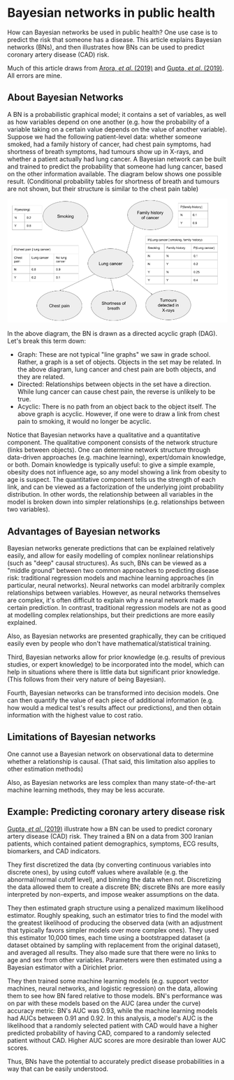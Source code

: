 # Bayesian networks in public health

How can Bayesian networks be used in public health? One use case is to predict the risk that someone has a disease. This article explains Bayesian networks (BNs), and then illustrates how BNs can be used to predict coronary artery disease (CAD) risk.

Much of this article draws from [Arora, _et al_. (2019)](https://www.sciencedirect.com/science/article/pii/S1098301519300579) and [Gupta, _et al_. (2019)](https://pubmed.ncbi.nlm.nih.gov/31619130/). All errors are mine.

## About Bayesian Networks

A BN is a probabilistic graphical model; it contains a set of variables, as well as how variables depend on one another (e.g. how the probability of a variable taking on a certain value depends on the value of another variable). Suppose we had the following patient-level data: whether someone smoked, had a family history of cancer, had chest pain symptoms, had shortness of breath symptoms, had tumours show up in X-rays, and whether a patient actually had lung cancer. A Bayesian network can be built and trained to predict the probability that someone had lung cancer, based on the other information available. The diagram below shows one possible result. (Conditional probability tables for shortness of breath and tumours are not shown, but their structure is similar to the chest pain table)

![Example of a Bayesian Network](example_network.png)

In the above diagram, the BN is drawn as a directed acyclic graph (DAG). Let's break this term down:

* Graph: These are not typical "line graphs" we saw in grade school. Rather, a graph is a set of objects. Objects in the set may be related. In the above diagram, lung cancer and chest pain are both objects, and they are related.   
* Directed: Relationships between objects in the set have a direction. While lung cancer can cause chest pain, the reverse is unlikely to be true.
* Acyclic: There is no path from an object back to the object itself. The above graph is acyclic. However, if one were to draw a link from chest pain to smoking, it would no longer be acyclic.  


Notice that Bayesian networks have a qualitative and a quantitative component. The qualitative component consists of the network structure (links between objects). One can determine network structure through data-driven approaches (e.g. machine learning), expert/domain knowledge, or both. Domain knowledge is typically useful: to give a simple example, obesity does not influence age, so any model showing a link from obesity to age is suspect. The quantitative component tells us the strength of each link, and can be viewed as a factorization of the underlying joint probability distribution. In other words, the relationship between all variables in the model is broken down into simpler relationships (e.g. relationships between two variables).


## Advantages of Bayesian networks

Bayesian networks generate predictions that can be explained relatively easily, and allow for easily modelling of complex nonlinear relationships (such as "deep" causal structures). As such, BNs can be viewed as a "middle ground" between two common approaches to predicting disease risk: traditional regression models and machine learning approaches (in particular, neural networks). Neural networks can model arbitrarily complex relationships between variables. However, as neural networks themselves are complex, it's often difficult to explain why a neural network made a certain prediction. In contrast, traditional regression models are not as good at modelling complex relationships, but their predictions are more easily explained.

Also, as Bayesian networks are presented graphically, they can be critiqued easily even by people who don't have mathematical/statistical training.

Third, Bayesian networks allow for prior knowledge (e.g. results of previous studies, or expert knowledge) to be incorporated into the model, which can help in situations where there is little data but significant prior knowledge. (This follows from their very nature of being Bayesian).

Fourth, Bayesian networks can be transformed into decision models. One can then quantify the value of each piece of additional information (e.g. how would a medical test's results affect our predictions), and then obtain information with the highest value to cost ratio.

## Limitations of Bayesian networks

One cannot use a Bayesian network on observational data to determine whether a relationship is causal. (That said, this limitation also applies to other estimation methods)

Also, as Bayesian networks are less complex than many state-of-the-art machine learning methods, they may be less accurate.

## Example: Predicting coronary artery disease risk

[Gupta, _et al_. (2019)](https://pubmed.ncbi.nlm.nih.gov/31619130/) illustrate how a BN can be used to predict coronary artery disease (CAD) risk. They trained a BN on a data from 300 Iranian patients, which contained patient demographics, symptoms, ECG results, biomarkers, and CAD indicators.

They first discretized the data (by converting continuous variables into discrete ones), by using cutoff values where available (e.g. the abnormal/normal cutoff level), and binning the data when not. Discretizing the data allowed them to create a discrete BN; discrete BNs are more easily interpreted by non-experts, and impose weaker assumptions on the data.

They then estimated graph structure using a penalized maximum likelihood estimator. Roughly speaking, such an estimator tries to find the model with the greatest likelihood of producing the observed data (with an adjustment that typically favors simpler models over more complex ones). They used this estimator 10,000 times, each time using a bootstrapped dataset (a dataset obtained by sampling with replacement from the original dataset), and averaged all results. They also made sure that there were no links to age and sex from other variables. Parameters were then estimated using a Bayesian estimator with a Dirichlet prior.

They then trained some machine learning models (e.g. support vector machines, neural networks, and logistic regression) on the data, allowing them to see how BN fared relative to those models. BN's performance was on par with these models based on the AUC (area under the curve) accuracy metric: BN's AUC was 0.93, while the machine learning models had AUCs between 0.91 and 0.92. In this analysis, a model's AUC is the likelihood that a randomly selected patient with CAD would have a higher predicted probability of having CAD, compared to a randomly selected patient without CAD. Higher AUC scores are more desirable than lower AUC scores.

Thus, BNs have the potential to accurately predict disease probabilities in a way that can be easily understood.

<!--Scores were based on ten-fold cross-validation: the dataset was divided into ten subsets, and each time the model was trained on nine of the ten subsets, while accuracy was determined using the remaining subset ("test set"). The process was then repeated to allow each subset to be the test set.  -->
